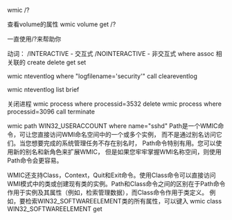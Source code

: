 wmic /?

查看volume的属性
wmic volume get /?

一直使用/?来帮助你

动词：
/INTERACTIVE - 交互式
/NOINTERACTIVE - 非交互式
where
assoc 相关联的
create
delete
get
set

wmic nteventlog where "logfilename='security'" call cleareventlog

wmic nteventlog list brief

关闭进程
wmic process where processid=3532 delete
wmic process where processid=3096 call terminate

wmic path WIN32_USERACCOUNT where name="sshd"
Path是一个WMIC命令，可让您直接访问WMI命名空间中的一个或多个实例，
而不是通过别名访问它们。当您想要完成的系统管理任务不存在别名时，
Path命令特别有用。您可以使用新的别名和新角色来扩展WMIC，
但是如果您牢牢掌握WMI名称空间，则使用Path命令会更容易。

WMIC还支持Class，Context，Quit和Exit命令。使用Class命令可以直接访问WMI模式中的类或创建现有类的实例。Path和Class命令之间的区别在于Path命令作用于实例及其属性（例如，检索管理数据），而Class命令作用于类定义。
例如，要检索WIN32_SOFTWAREELEMENT类的所有属性，可以键入
wmic class WIN32_SOFTWAREELEMENT get
